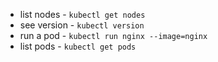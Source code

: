 - list nodes - `kubectl get nodes`
- see version - `kubectl version`
- run a pod - `kubectl run nginx --image=nginx`
- list pods - `kubectl get pods`
